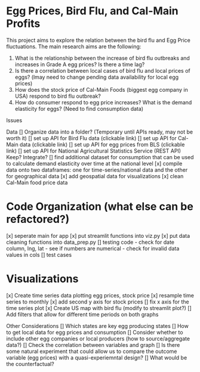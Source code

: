 # Egg Prices, Bird Flu, and Cal-Main Profits

This project aims to explore the relation between the bird flu and Egg Price fluctuations. The main research aims are the following:
1) What is the relationship between the increase of bird flu outbreaks and increases in Grade A egg prices? Is there a time lag?
2) Is there a correlation between local cases of bird flu and local prices of eggs? (lmay need to change pending data availability for local egg prices)
3) How does the stock price of Cal-Main Foods (biggest egg company in USA) respond to bird flu outbreak?
4) How do consumer respond to egg price increases? What is the demand elasticity for eggs? (Need to find consumption data)

Issues


Data
[] Organize data into a folder? (Temporary until APIs ready, may not be worth it)
[] set up API for Bird Flu data (clickable link)
[] set up API for Cal-Main data (clickable link)
[] set up API for egg prices from BLS (clickable link)
[] set up API for National Agricultural Statistics Service (REST API) Keep? Integrate?
[] find additional dataset for consumption that can be used to calculate demand elasticity over time at the national level
[x] compile data onto two dataframes: one for time-series/national data and the other for geographical data
[x] add geospatial data for visualizations
[x] clean Cal-Main food price data

# Code Organization (what else can be refactored?)
[x] seperate main for app
[x] put streamlit functions into viz.py
[x] put data cleaning functions into data_prep.py
[] testing code 
    - check for date column, lng, lat
    - see if numbers are numerical
    - check for invalid data values in cols
[] test cases

# Visualizations
[x] Create time series data plotting egg prices, stock price
[x] resample time series to monthly
[x] add second y axis for stock prices
[] fix x axis for the time series plot
[x] Create US map with bird flu (modify to streamlit plot?) 
[] Add filters that allow for different time periods on both graphs

Other Considerations
[] Which states are key egg producing states
[] How to get local data for egg prices and consumption
[] Consider whether to include other egg companies or local producers (how to source/aggregate data?)
[] Check the correlation between variables and graph
[] Is there some natural experiment that could allow us to compare the outcome variable (egg prices) with a quasi-experiemntal design?
    [] What would be the counterfactual?

